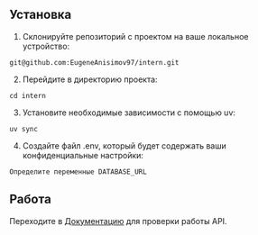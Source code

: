 ## Установка

1. Склонируйте репозиторий с проектом на ваше локальное устройство:
```
git@github.com:EugeneAnisimov97/intern.git
```
2. Перейдите в директорию проекта:
```
cd intern
```
3. Установите необходимые зависимости с помощью uv:
```
uv sync
```
4. Создайте файл .env, который будет содержать ваши конфиденциальные настройки:
```
Определите переменные DATABASE_URL
```

## Работа


Переходите в [Документацию](http://127.0.0.1:8000/docs#/) для проверки работы API.
